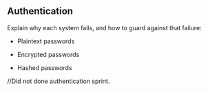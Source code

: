 ## Authentication
Explain why each system fails, and how to guard against that failure:
- Plaintext passwords

- Encrypted passwords

- Hashed passwords

//Did not done authentication sprint.


